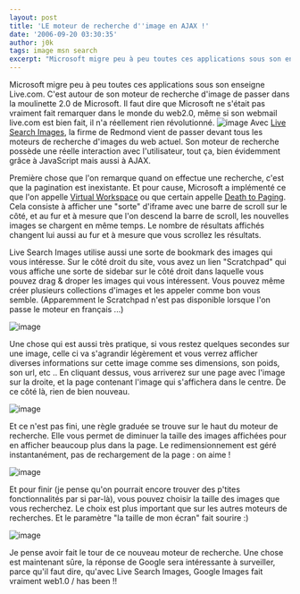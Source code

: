 ```yaml
---
layout: post
title: 'LE moteur de recherche d''image en AJAX !'
date: '2006-09-20 03:30:35'
author: j0k
tags: image msn search
excerpt: "Microsoft migre peu à peu toutes ces applications sous son enseigne Live.com.     \nC'est autour de son moteur de recherche d'image de passer dans la moulinette 2.0 de Microsoft. Il faut dire que Microsoft ne s'était pas vraiment fait remarquer dans le monde du web2.0, même si son webmail live.com est bien fait, il n'a réellement rien révolutionné.   )  \n …"
---
```


Microsoft migre peu à peu toutes ces applications sous son enseigne Live.com.
C'est autour de son moteur de recherche d'image de passer dans la moulinette 2.0 de Microsoft. Il faut dire que Microsoft ne s'était pas vraiment fait remarquer dans le monde du web2.0, même si son webmail live.com est bien fait, il n'a réellement rien révolutionné.   ![image]({http://www.j0k3r.net/img/news/live_search.gif})   Avec [Live Search Images](http://search.msn.com/images/results.aspx?q=&FORM=BIIR), la firme de Redmond vient de passer devant tous les moteurs de recherche d'images du web actuel. Son moteur de recherche possède une réelle interaction avec l'utilisateur, tout ça, bien évidemment grâce à JavaScript mais aussi à AJAX.

Première chose que l'on remarque quand on effectue une recherche, c'est que la pagination est inexistante. Et pour cause, Microsoft a implémenté ce que l'on appelle [Virtual Workspace](http://ajaxpatterns.org/Virtual_Workspace) ou que certain appelle [Death to Paging](http://looksgoodworkswell.blogspot.com/2005/06/death-to-paging-rico-livegrid-released.html). Cela consiste à afficher une "sorte" d'iframe avec une barre de scroll sur le côté, et au fur et à mesure que l'on descend la barre de scroll, les nouvelles images se chargent en même temps. Le nombre de résultats affichés changent lui aussi au fur et à mesure que vous scrollez les résultats.

Live Search Images utilise aussi une sorte de bookmark des images qui vous intéresse. Sur le côté droit du site, vous avez un lien "Scratchpad" qui vous affiche une sorte de sidebar sur le côté droit dans laquelle vous pouvez drag & droper les images qui vous intéressent.   Vous pouvez même créer plusieurs collections d'images et les appeler comme bon vous semble. (Apparemment le Scratchpad n'est pas disponible lorsque l'on passe le moteur en français ...)

 ![image](https://www.j0k3r.net/img/news/live_scratchpad.gif)

Une chose qui est aussi très pratique, si vous restez quelques secondes sur une image, celle ci va s'agrandir légèrement et vous verrez afficher diverses informations sur cette image comme ses dimensions, son poids, son url, etc ..   En cliquant dessus, vous arriverez sur une page avec l'image sur la droite, et la page contenant l'image qui s'affichera dans le centre. De ce côté là, rien de bien nouveau.

 ![image](https://www.j0k3r.net/img/news/live_zoom.gif)

Et ce n'est pas fini, une règle graduée se trouve sur le haut du moteur de recherche. Elle vous permet de diminuer la taille des images affichées pour en afficher beaucoup plus dans la page. Le redimensionnement est géré instantanément, pas de rechargement de la page : on aime !

 ![image](https://www.j0k3r.net/img/news/live_gradation.gif)

Et pour finir (je pense qu'on pourrait encore trouver des p'tites fonctionnalités par si par-là), vous pouvez choisir la taille des images que vous recherchez. Le choix est plus important que sur les autres moteurs de recherches. Et le paramètre "la taille de mon écran" fait sourire :)

 ![image](https://www.j0k3r.net/img/news/live_imagesize.gif)

Je pense avoir fait le tour de ce nouveau moteur de recherche. Une chose est maintenant sûre, la réponse de Google sera intéressante à surveiller, parce qu'il faut dire, qu'avec Live Search Images, Google Images fait vraiment web1.0 / has been !!
